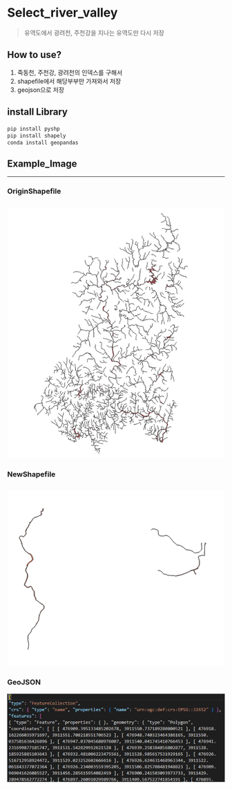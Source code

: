 # Select_river_valley
> 유역도에서 광려천, 주천강을 지나는 유역도만 다시 저장

## How to use?
1. 죽동천, 주천강, 광려천의 인덱스를 구해서
2. shapefile에서 해당부부만 가져와서 저장
3. geojson으로 저장

## install Library
```
pip install pyshp
pip install shapely
conda install geopandas
```

## Example_Image
---
### OriginShapefile
![Origin](Example_Image/%EC%9C%A0%EC%97%AD%EB%8F%84.PNG)
---
### NewShapefile
![New](Example_Image/new_%EC%9C%A0%EC%97%AD%EB%8F%84.PNG)
---
### GeoJSON
![GeoJSON](Example_Image/geojson.PNG)
